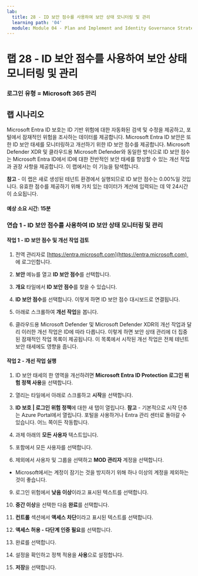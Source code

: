 ```yaml
---
lab:
  title: 28 - ID 보안 점수를 사용하여 보안 상태 모니터링 및 관리
  learning path: '04'
  module: Module 04 - Plan and Implement and Identity Governance Strategy
---
```


# 랩 28 - ID 보안 점수를 사용하여 보안 상태 모니터링 및 관리

### 로그인 유형 = Microsoft 365 관리

## 랩 시나리오

Microsoft Entra ID 보호는 ID 기반 위험에 대한 자동화된 검색 및 수정을 제공하고, 포털에서 잠재적인 위험을 조사하는 데이터를 제공합니다. Microsoft Entra ID 보안은 또한 ID 보안 태세를 모니터링하고 개선하기 위한 ID 보안 점수를 제공합니다.  Microsoft Defender XDR 및 클라우드용 Microsoft Defender와 동일한 방식으로 ID 보안 점수는 Microsoft Entra ID에서 ID에 대한 전반적인 보안 태세를 향상할 수 있는 개선 작업과 권장 사항을 제공합니다.  이 랩에서는 이 기능을 탐색합니다. 

**참고** - 이 랩은 새로 생성된 테넌트 환경에서 실행되므로 ID 보안 점수는 0.00%일 것입니다.  유효한 점수를 제공하기 위해 가치 있는 데이터가 계산에 입력되는 데 약 24시간이 소요됩니다.

#### 예상 소요 시간: 15분

### 연습 1 - ID 보안 점수를 사용하여 ID 보안 상태 모니터링 및 관리

#### 작업 1 - ID 보안 점수 및 개선 작업 검토

1. 전역 관리자로 [https://entra.microsoft.com](https://entra.microsoft.com)  에 로그인합니다.

2. **보안** 메뉴를 열고 **ID 보안 점수**를 선택합니다.

3. **개요** 타일에서 **ID 보안 점수**를 찾을 수 있습니다.

4. **ID 보안 점수**를 선택합니다.  이렇게 하면 ID 보안 점수 대시보드로 연결됩니다.

5. 아래로 스크롤하여 **개선 작업**을 봅니다.

6. 클라우드용 Microsoft Defender 및 Microsoft Defender XDR의 개선 작업과 달리 이러한 개선 작업은 ID에 따라 다릅니다.  이렇게 하면 보안 상태 관리에 더 집중된 잠재적인 작업 목록이 제공됩니다.  이 목록에서 시작된 개선 작업은 전체 테넌트 보안 태세에도 영향을 줍니다. 

#### 작업 2 - 개선 작업 실행

1. ID 보안 태세의 한 영역을 개선하려면 **Microsoft Entra ID Protection 로그인 위험 정책 사용**을 선택합니다.

2. 열리는 타일에서 아래로 스크롤하고 **시작**을 선택합니다.

3. **ID 보호 | 로그인 위험 정책**에 대한 새 탭이 열립니다.
 **참고** - 기본적으로 시작 단추는 Azure Portal에서 열립니다. 포털을 사용하거나 Entra 관리 센터로 돌아갈 수 있습니다. 어느 쪽이든 작동합니다.

6. 과제 아래의 **모든 사용자** 텍스트입니다.

7. 포함에서 모든 사용자를 선택합니다.

8. 제외에서 사용자 및 그룹을 선택하고 **MOD 관리자** 계정을 선택합니다.

  - Microsoft에서는 계정이 잠기는 것을 방지하기 위해 하나 이상의 계정을 제외하는 것이 좋습니다.

9. 로그인 위험에서 **낮음 이상**이라고 표시된 텍스트를 선택합니다.

10. **중간 이상**을 선택한 다음 **완료**를 선택합니다.

10. **컨트롤** 섹션에서 **액세스 차단**이라고 표시된 텍스트를 선택합니다.

11. **액세스 허용 - 다단계 인증 필요**를 선택합니다.

11. 완료를 선택합니다.

14. 설정을 확인하고 정책 적용을 **사용**으로 설정합니다.

15. **저장**을 선택합니다.
